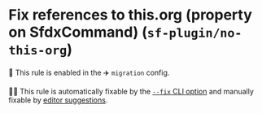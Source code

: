 # Fix references to this.org (property on SfdxCommand) (`sf-plugin/no-this-org`)

💼 This rule is enabled in the ✈️ `migration` config.

🔧💡 This rule is automatically fixable by the [`--fix` CLI option](https://eslint.org/docs/latest/user-guide/command-line-interface#--fix) and manually fixable by [editor suggestions](https://eslint.org/docs/developer-guide/working-with-rules#providing-suggestions).

<!-- end auto-generated rule header -->
